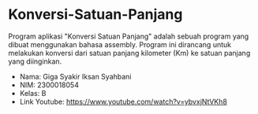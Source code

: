 # Konversi-Satuan-Panjang
Program aplikasi "Konversi Satuan Panjang" adalah sebuah program yang dibuat menggunakan bahasa assembly. Program ini dirancang untuk melakukan konversi dari satuan panjang kilometer (Km) ke satuan panjang yang diinginkan.
* Nama: Giga Syakir Iksan Syahbani
* NIM: 2300018054
* Kelas: B
* Link Youtube: https://www.youtube.com/watch?v=ybvxjNtVKh8
